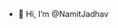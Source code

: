 - 👋 Hi, I’m @NamitJadhav
<!---
NamitJadhav/NamitJadhav is a ✨ special ✨ repository because its `README.md` (this file) appears on your GitHub profile.
You can click the Preview link to take a look at your changes.
--->
